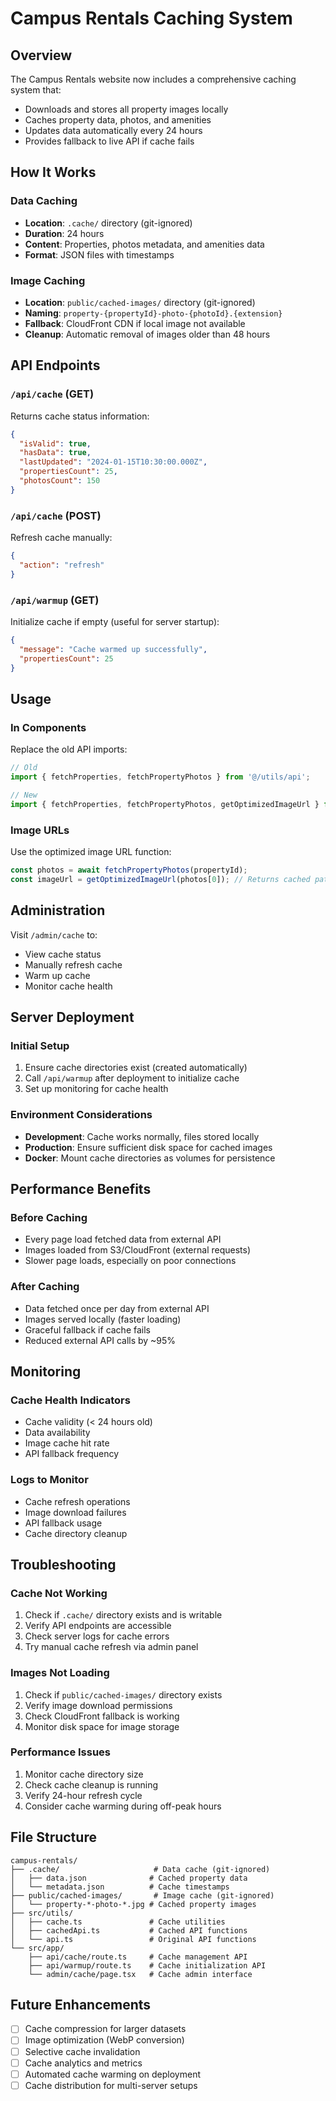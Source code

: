 # Campus Rentals Caching System

## Overview

The Campus Rentals website now includes a comprehensive caching system that:
- Downloads and stores all property images locally
- Caches property data, photos, and amenities
- Updates data automatically every 24 hours
- Provides fallback to live API if cache fails

## How It Works

### Data Caching
- **Location**: `.cache/` directory (git-ignored)
- **Duration**: 24 hours
- **Content**: Properties, photos metadata, and amenities data
- **Format**: JSON files with timestamps

### Image Caching
- **Location**: `public/cached-images/` directory (git-ignored)
- **Naming**: `property-{propertyId}-photo-{photoId}.{extension}`
- **Fallback**: CloudFront CDN if local image not available
- **Cleanup**: Automatic removal of images older than 48 hours

## API Endpoints

### `/api/cache` (GET)
Returns cache status information:
```json
{
  "isValid": true,
  "hasData": true,
  "lastUpdated": "2024-01-15T10:30:00.000Z",
  "propertiesCount": 25,
  "photosCount": 150
}
```

### `/api/cache` (POST)
Refresh cache manually:
```json
{
  "action": "refresh"
}
```

### `/api/warmup` (GET)
Initialize cache if empty (useful for server startup):
```json
{
  "message": "Cache warmed up successfully",
  "propertiesCount": 25
}
```

## Usage

### In Components
Replace the old API imports:
```typescript
// Old
import { fetchProperties, fetchPropertyPhotos } from '@/utils/api';

// New
import { fetchProperties, fetchPropertyPhotos, getOptimizedImageUrl } from '@/utils/cachedApi';
```

### Image URLs
Use the optimized image URL function:
```typescript
const photos = await fetchPropertyPhotos(propertyId);
const imageUrl = getOptimizedImageUrl(photos[0]); // Returns cached path or CloudFront URL
```

## Administration

Visit `/admin/cache` to:
- View cache status
- Manually refresh cache
- Warm up cache
- Monitor cache health

## Server Deployment

### Initial Setup
1. Ensure cache directories exist (created automatically)
2. Call `/api/warmup` after deployment to initialize cache
3. Set up monitoring for cache health

### Environment Considerations
- **Development**: Cache works normally, files stored locally
- **Production**: Ensure sufficient disk space for cached images
- **Docker**: Mount cache directories as volumes for persistence

## Performance Benefits

### Before Caching
- Every page load fetched data from external API
- Images loaded from S3/CloudFront (external requests)
- Slower page loads, especially on poor connections

### After Caching
- Data fetched once per day from external API
- Images served locally (faster loading)
- Graceful fallback if cache fails
- Reduced external API calls by ~95%

## Monitoring

### Cache Health Indicators
- Cache validity (< 24 hours old)
- Data availability
- Image cache hit rate
- API fallback frequency

### Logs to Monitor
- Cache refresh operations
- Image download failures
- API fallback usage
- Cache directory cleanup

## Troubleshooting

### Cache Not Working
1. Check if `.cache/` directory exists and is writable
2. Verify API endpoints are accessible
3. Check server logs for cache errors
4. Try manual cache refresh via admin panel

### Images Not Loading
1. Check if `public/cached-images/` directory exists
2. Verify image download permissions
3. Check CloudFront fallback is working
4. Monitor disk space for image storage

### Performance Issues
1. Monitor cache directory size
2. Check cache cleanup is running
3. Verify 24-hour refresh cycle
4. Consider cache warming during off-peak hours

## File Structure

```
campus-rentals/
├── .cache/                     # Data cache (git-ignored)
│   ├── data.json              # Cached property data
│   └── metadata.json          # Cache timestamps
├── public/cached-images/       # Image cache (git-ignored)
│   └── property-*-photo-*.jpg # Cached property images
├── src/utils/
│   ├── cache.ts               # Cache utilities
│   ├── cachedApi.ts           # Cached API functions
│   └── api.ts                 # Original API functions
└── src/app/
    ├── api/cache/route.ts     # Cache management API
    ├── api/warmup/route.ts    # Cache initialization API
    └── admin/cache/page.tsx   # Cache admin interface
```

## Future Enhancements

- [ ] Cache compression for larger datasets
- [ ] Image optimization (WebP conversion)
- [ ] Selective cache invalidation
- [ ] Cache analytics and metrics
- [ ] Automated cache warming on deployment
- [ ] Cache distribution for multi-server setups 